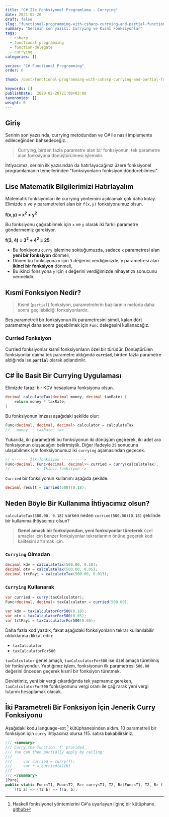 ```yaml
---
title: "C# İle Fonksiyonel Programlama - Currying"
date: 2021-02-20
draft: false
slug: "functional-programming-with-csharp-currying-and-partial-functions"
summary: "Serinin son yazısı: Currying ve Kısmî Fonksiyonlar"
tags:
  - csharp
  - functional-programming
  - function-delegate
  - currying
categories: []

series: "C# Functional Programming"
order: 6

thumb: /post/functional-programming-with-csharp-currying-and-partial-functions/thumbnail.png

keywords: []
publishDate:  2020-02-20T21:00+03:00
taxonomies: []
weight: 0
---
```


## Giriş

Serinin son yazısında, currying metodundan ve C# ile nasıl implemente edileceğinden bahsedeceğiz.

> Currying, birden fazla parametre alan bir fonksiyonun, tek parametre alan fonksiyona dönüştürülmesi işlemidir.

İhtiyacımız, serinin ilk yazısından da hatırlayacağınız üzere fonksiyonel programlamanın temellerinden  "fonksiyonların fonksiyon döndürebilmesi".


## Lise Matematik Bilgilerimizi Hatırlayalım

Matematik fonksiyonları ile currying yöntemini açıklamak çok daha kolay. 
Elimizde x ve y parametreleri alan bir `f(x,y)` fonksiyonumuz olsun.


**f(x,y) = x<sup>2</sup> + y<sup>2</sup>**


Bu fonksiyonu çağırabilmek için `x` ve `y` olarak iki farklı parametre göndermemiz gerekiyor.

**f(3, 4) = 3<sup>2</sup> + 4<sup>2</sup> = 25**
>

- Bu fonkiyonu `curry` işlemine soktuğumuzda, sadece `x` parametresi alan **yeni bir fonksiyon** dönmeli,
- Dönen bu fonksiyona `x` için `3`  değerini verdiğimizde, `y` parametresi alan **ikinci bir fonksiyon** dönmeli,
- Bu ikinci fonsiyona `y` için `4` değerini verdiğimizde nihayet `25` sonucunu vermelidir.


## Kısmî Fonksiyon Nedir?

> Kısmî (`partial`) fonksiyon, parametrelerin bazılarının metoda daha sonra geçilebildiği fonksiyonlardır. 

Beş parametreli bir fonksiyonun ilk parametresini şimdi, kalan dört parametreyi daha sonra geçebilmek için `Func` delegesini kullanacağız.

### Curried Fonksiyon

Curried fonksiyonlar kısmî fonksiyonların özel bir türüdür. Dönüştürülen fonksiyonlar daima tek parametre aldığında **`curried`**, birden fazla parametre aldığında ise **`partial`** olarak adlandırılır.


## C# İle Basit Bir Currying Uygulaması

Elimizde farazi bir KDV hesaplama fonksiyonu olsun. 

```csharp
decimal calculateTax(decimal money, decimal taxRate) {
    return money * taxRate;
}
```

Bu fonksiyonun imzası aşağıdaki şekilde olur:

```csharp
Func<decimal, decimal, decimal> calculator = calculateTax
//   money    taxRate  tax
```

Yukarıda, iki parametreli bu fonksiyonun iki dönüşüm geçirerek, iki  adet ara fonksiyonun oluşacağını belirtmiştik. Diğer ifadeyle `25` sonucuna ulaşabilmek için fonksiyonumuz iki `currying` aşamasından geçecek.


```csharp
// <------ İlk fonksiyon ---------->
Func<decimal, Func<decimal, decimal>> curried = curry(calculateTax);
//            <- İkinci fonksiyon ->
```

`Curried` bir fonksiyonun kullanımı aşağıda şekilde.
```csharp
decimal result = curried(500)(0.18);
```


## Neden Böyle Bir Kullanıma İhtiyacımız olsun?

`calculateTax(500.00, 0.18)`  varken neden `curried(500.00)(0.18)`  şeklinde bir kullanıma ihtiyacımız olsun?


> **Genel amaçlı bir fonksiyondan, yeni fonksiyonlar türeterek** özel amaçlar için benzer fonksiyonlar tekrarlarının önüne geçerek kod kalitesini artırmak için.


### `Currying` Olmadan

```csharp
decimal kdv = calculateTax(500.00, 0.18);
decimal otv = calculateTax(500.00, 0.05);
decimal trtPayi = calculateTax(500.00, 0.013);
```

### `Currying` Kullanarak

```csharp
var curried = curry(taxCalculator);
Func<decimal, decimal> taxCalculator = curried(500.00);

var kdv = taxCalculatorFor500(0.18);
var otv = taxCalculatorFor500(0.05);
var trtPayi = taxCalculatorFor500(0.05);
```

Daha fazla kod yazdık, fakat aşağıdaki fonksiyonların tekrar kullanılabilir olduklarına dikkat edin:

- `taxCalculator`
- `taxCalculatorFor500`

`taxCalculator` genel amaçlı, `taxCalculatorFor500` ise özel amaçlı türetilmiş bir fonksiyondur. Yaptığımız işlem, fonksiyonun ilk parametresi `500.00` değerini önceden geçerek kısmî bir fonksiyon türetmek.

Devletimiz, yeni bir vergi çıkardığında tek yapmamız gereken, `taxCalculatorFor500` fonksiyonunu vergi oranı ile çağırarak yeni vergi tutarını hesaplamak olacak.

## İki Parametreli Bir Fonksiyon İçin Jenerik Curry Fonksiyonu

Aşağıdaki kodu language-ext [^language-ext] kütüphanesinden aldım. 10 parametreli bir fonksiyon için `curry` ihtiyacınız olursa 115. satıra bakabilirsiniz.

```csharp
/// <summary>
/// Curry the function 'f' provided.
/// You can then partially apply by calling: 
/// 
///     var curried = curry(f);
///     var r = curried(a)(b)
/// 
/// </summary>
[Pure]
public static Func<T1, Func<T2, R>> curry<T1, T2, R>(Func<T1, T2, R> f) =>
    (T1 a) => (T2 b) => f(a, b);
```


[^language-ext]: Haskell fonksiyonel yöntemlerini C#'a uyarlayan ilginç bir kütüphane. [github](https://github.com/louthy/language-ext/blob/main/LanguageExt.Core/Prelude/Prelude_Curry.cs#L17)

[^partial-functs]: https://github.com/louthy/language-ext/wiki/Thinking-Functionally:-Partial-application
